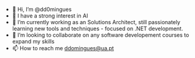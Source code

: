 - 👋 Hi, I’m @dd0mingues
- 👀 I have a strong interest in AI
- 🌱 I’m currently working as an Solutions Architect, still passionately learning new tools and techniques - focused on .NET development.
- 💞️ I’m looking to collaborate on any software developement courses to expand my skills
- 📫 How to reach me ddomingues@ua.pt

<!---
dd0mingues/dd0mingues is a ✨ special ✨ repository because its `README.md` (this file) appears on your GitHub profile.
You can click the Preview link to take a look at your changes.
--->
